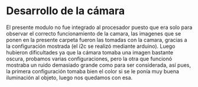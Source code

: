 # Desarrollo de la cámara
El presente modulo no fue integrado al procesador puesto que era solo para observar el correcto funcionamiento de la camara, las imagenes que se ponen en la presente carpeta fueron las tomadas con la camara, gracias a la configuración mostrada (el i2c se realizó mediante arduino). Luego hubieron dificultades ya que la cámara tomaba una imagen bastante oscura, probamos varias configuraciones, pero la otra que funcionó mostraba un ruido demasiado grande como para ser considerada, así pues, la primera configuración tomaba bien el color si se le ponía muy buena iluminación al objeto, luego nos quedamos con esa.
